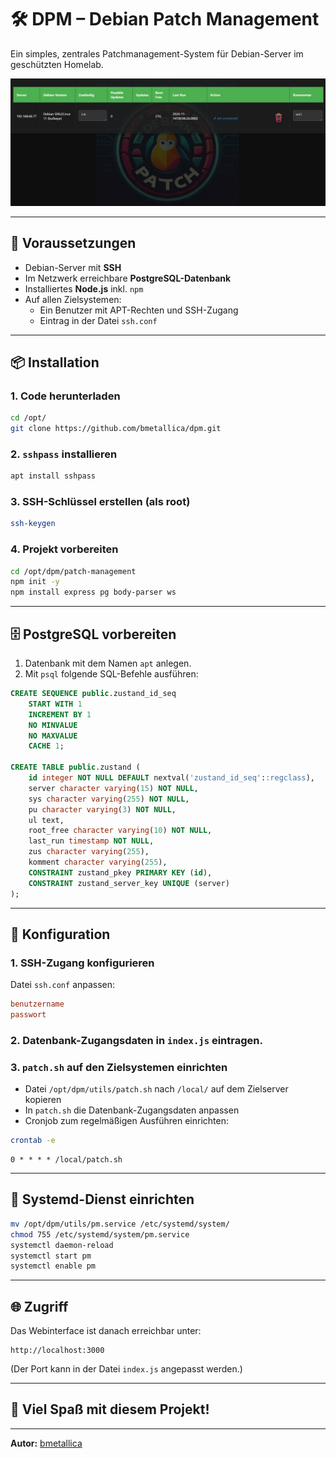 # 🛠️ DPM – Debian Patch Management

Ein simples, zentrales Patchmanagement-System für Debian-Server im geschützten Homelab.

![DPM Screenshot](https://github.com/bmetallica/dpm/blob/main/utils/sc.png)

---

## 🚀 Voraussetzungen

- Debian-Server mit **SSH**
- Im Netzwerk erreichbare **PostgreSQL-Datenbank**
- Installiertes **Node.js** inkl. `npm`
- Auf allen Zielsystemen:
  - Ein Benutzer mit APT-Rechten und SSH-Zugang
  - Eintrag in der Datei `ssh.conf`

---

## 📦 Installation

### 1. Code herunterladen

```bash
cd /opt/
git clone https://github.com/bmetallica/dpm.git
```

### 2. `sshpass` installieren

```bash
apt install sshpass
```

### 3. SSH-Schlüssel erstellen (als root)

```bash
ssh-keygen
```

### 4. Projekt vorbereiten

```bash
cd /opt/dpm/patch-management
npm init -y
npm install express pg body-parser ws
```

---

## 🗄️ PostgreSQL vorbereiten

1. Datenbank mit dem Namen `apt` anlegen.
2. Mit `psql` folgende SQL-Befehle ausführen:

```sql
CREATE SEQUENCE public.zustand_id_seq
    START WITH 1
    INCREMENT BY 1
    NO MINVALUE
    NO MAXVALUE
    CACHE 1;

CREATE TABLE public.zustand (
    id integer NOT NULL DEFAULT nextval('zustand_id_seq'::regclass),
    server character varying(15) NOT NULL,
    sys character varying(255) NOT NULL,
    pu character varying(3) NOT NULL,
    ul text,
    root_free character varying(10) NOT NULL,
    last_run timestamp NOT NULL,
    zus character varying(255),
    komment character varying(255),
    CONSTRAINT zustand_pkey PRIMARY KEY (id),
    CONSTRAINT zustand_server_key UNIQUE (server)
);
```

---

## 🔧 Konfiguration

### 1. SSH-Zugang konfigurieren

Datei `ssh.conf` anpassen:

```conf
benutzername
passwort
```

### 2. Datenbank-Zugangsdaten in `index.js` eintragen.

### 3. `patch.sh` auf den Zielsystemen einrichten

- Datei `/opt/dpm/utils/patch.sh` nach `/local/` auf dem Zielserver kopieren
- In `patch.sh` die Datenbank-Zugangsdaten anpassen
- Cronjob zum regelmäßigen Ausführen einrichten:

```bash
crontab -e
```

```cron
0 * * * * /local/patch.sh
```

---

## 🔄 Systemd-Dienst einrichten

```bash
mv /opt/dpm/utils/pm.service /etc/systemd/system/
chmod 755 /etc/systemd/system/pm.service
systemctl daemon-reload
systemctl start pm
systemctl enable pm
```

---

## 🌐 Zugriff

Das Webinterface ist danach erreichbar unter:

```
http://localhost:3000
```

(Der Port kann in der Datei `index.js` angepasst werden.)

---

## 🎉 Viel Spaß mit diesem Projekt!

---

**Autor:** [bmetallica](https://github.com/bmetallica)
